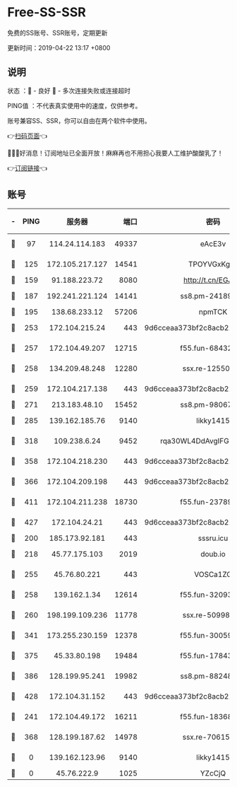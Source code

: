 # Free-SS-SSR

免费的SS账号、SSR账号，定期更新

更新时间：2019-04-22 13:17 +0800

## 说明

状态     ：🙂 - 良好 🙁 - 多次连接失败或连接超时

PING值   ：不代表真实使用中的速度，仅供参考。

账号兼容SS、SSR，你可以自由在两个软件中使用。

👉[扫码页面](https://liesauer.github.io/Free-SS-SSR/)👈

🎉🎉🎉好消息！订阅地址已全面开放！麻麻再也不用担心我要人工维护酸酸乳了！

👉[订阅链接](https://www.liesauer.net/yogurt/subscribe?ACCESS_TOKEN=DAYxR3mMaZAsaqUb)👈

## 账号

|-|PING|服务器|端口|密码|加密方式|区域|
|:----:|:----:|:-----:|-----:|:----:|:----:|:----:|
|🙂|97|114.24.114.183|49337|eAcE3v|chacha20-ietf|TW|
|🙂|125|172.105.217.127|14541|TPOYVGxKglpi|aes-256-cfb|JP|
|🙂|159|91.188.223.72|8080|http://t.cn/EGJIyrl|rc4-md5|RU|
|🙂|187|192.241.221.124|14141|ss8.pm-24189399|aes-256-cfb|US|
|🙂|195|138.68.233.12|57206|npmTCK|rc4-md5|US|
|🙂|253|172.104.215.24|443|9d6cceaa373bf2c8acb22e60b6a58be6|aes-256-cfb|US|
|🙂|257|172.104.49.207|12715|f55.fun-68432861|aes-256-cfb|SG|
|🙂|258|134.209.48.248|12280|ssx.re-12550293|aes-256-cfb|US|
|🙂|259|172.104.217.138|443|9d6cceaa373bf2c8acb22e60b6a58be6|aes-256-cfb|US|
|🙂|271|213.183.48.10|15452|ss8.pm-98067260|rc4-md5|RU|
|🙂|285|139.162.185.76|9140|likky1415|aes-256-cfb|DE|
|🙂|318|109.238.6.24|9452|rqa30WL4DdAvgIFG6Fs3znzTa|aes-256-cfb|FR|
|🙂|358|172.104.218.230|443|9d6cceaa373bf2c8acb22e60b6a58be6|aes-256-cfb|US|
|🙂|366|172.104.209.198|443|9d6cceaa373bf2c8acb22e60b6a58be6|aes-256-cfb|US|
|🙂|411|172.104.211.238|18730|f55.fun-23789353|aes-256-cfb|US|
|🙂|427|172.104.24.21|443|9d6cceaa373bf2c8acb22e60b6a58be6|aes-256-cfb|US|
|🙂|200|185.173.92.181|443|sssru.icu|rc4-md5|RU|
|🙂|218|45.77.175.103|2019|doub.io|aes-128-ctr|SG|
|🙂|255|45.76.80.221|443|VOSCa1ZG|aes-256-cfb|DE|
|🙂|258|139.162.1.34|12614|f55.fun-32093873|aes-256-cfb|SG|
|🙂|260|198.199.109.236|11778|ssx.re-50998611|aes-256-cfb|US|
|🙂|341|173.255.230.159|12378|f55.fun-30059944|aes-256-cfb|US|
|🙂|375|45.33.80.198|19484|f55.fun-17843218|aes-256-cfb|US|
|🙂|386|128.199.95.241|19982|ss8.pm-88248816|aes-256-cfb|SG|
|🙂|428|172.104.31.152|443|9d6cceaa373bf2c8acb22e60b6a58be6|aes-256-cfb|US|
|🙁|241|172.104.49.172|16211|f55.fun-18368784|aes-256-cfb|SG|
|🙁|368|128.199.187.62|14978|ssx.re-70615001|aes-256-cfb|SG|
|🙁|0|139.162.123.96|9140|likky1415|aes-256-cfb|JP|
|🙁|0|45.76.222.9|1025|YZcCjQ|rc4-md5|JP|
